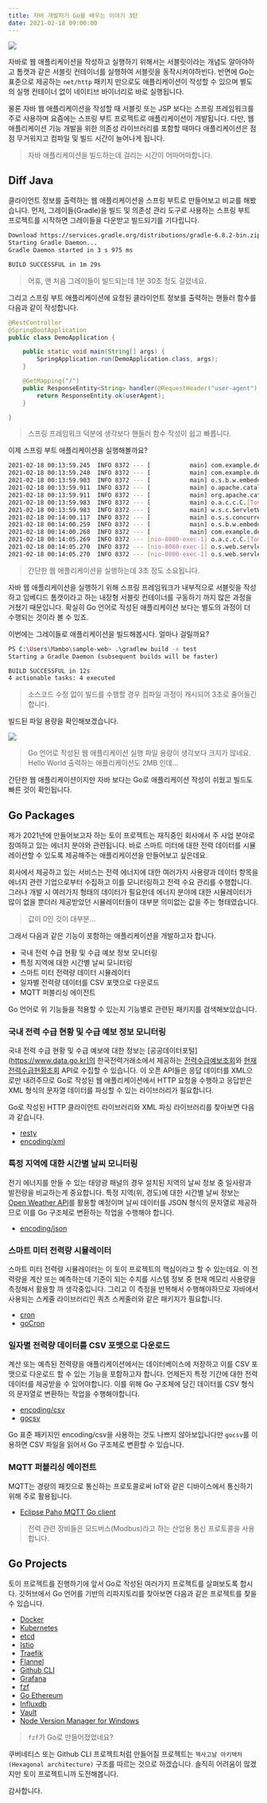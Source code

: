 ```yaml
---
title: 자바 개발자가 Go를 배우는 이야기 3탄
date: 2021-02-18 09:00:00
---
```


![](../images/posts/gopher03.png#compact)

자바로 웹 애플리케이션을 작성하고 실행하기 위해서는 서블릿이라는 개념도 알아야하고 톰캣과 같은 서블릿 컨테이너를 실행하여 서블릿을 동작시켜야하빈다. 반면에 Go는 표준으로 제공하는 `net/http` 패키지 만으로도 애플리케이션이 작성할 수 있으며 별도의 실행 컨테이너 없이 네이티브 바이너리로 바로 실행됩니다.

물론 자바 웹 애플리케이션을 작성할 때 서블릿 또는 JSP 보다는 스프링 프레임워크를 주로 사용하며 요즘에는 스프링 부트 프로젝트로 애플리케이션이 개발됩니다. 다만, 웹 애플리케이션 기능 개발을 위한 의존성 라이브러리를 포함할 때마다 애플리케이션은 점점 무거워지고 컴파일 및 빌드 시간이 늘어나게 됩니다.

> 자바 애플리케이션을 빌드하는데 걸리는 시간이 어마어마합니다.

## Diff Java
클라이언트 정보를 출력하는 웹 애플리케이션을 스프링 부트로 만들어보고 비교를 해봤습니다. 먼저, 그레이들(Gradle)을 빌드 및 의존성 관리 도구로 사용하는 스프링 부트 프로젝트를 시작하면 그레이들을 다운받고 빌드되기를 기다립니다.

```sh
Download https://services.gradle.org/distributions/gradle-6.8.2-bin.zip finished, took 2 s 549 ms (107.84 MB)
Starting Gradle Daemon...
Gradle Daemon started in 3 s 975 ms

BUILD SUCCESSFUL in 1m 29s
```

> 어휴, 맨 처음 그레이들이 빌드되는데 1분 30초 정도 걸렸네요.

그리고 스프링 부트 애플리케이션에 요청된 클라이언트 정보를 출력하는 핸들러 함수를 다음과 같이 작성합니다.

```java DemoApplication.java
@RestController
@SpringBootApplication
public class DemoApplication {

    public static void main(String[] args) {
        SpringApplication.run(DemoApplication.class, args);
    }

    @GetMapping("/")
    public ResponseEntity<String> handler(@RequestHeader("user-agent") String userAgent) {
        return ResponseEntity.ok(userAgent);
    }

}
```

> 스프링 프레임워크 덕분에 생각보다 핸들러 함수 작성이 쉽고 빠릅니다. 

이제 스프링 부트 애플리케이션을 실행해볼까요?

```sh Debug Console
2021-02-18 00:13:59.245  INFO 8372 --- [           main] com.example.demo.DemoApplication         : Starting DemoApplication using Java 11.0.7 on DESKTOP-OJJ4TB3 with PID 8372 (C:\Users\Mambo\sample-web\build\classes\java\main started by Mambo in C:\Users\Mambo\sample-web)
2021-02-18 00:13:59.248  INFO 8372 --- [           main] com.example.demo.DemoApplication         : No active profile set, falling back to default profiles: default
2021-02-18 00:13:59.903  INFO 8372 --- [           main] o.s.b.w.embedded.tomcat.TomcatWebServer  : Tomcat initialized with port(s): 8080 (http)
2021-02-18 00:13:59.911  INFO 8372 --- [           main] o.apache.catalina.core.StandardService   : Starting service [Tomcat]
2021-02-18 00:13:59.911  INFO 8372 --- [           main] org.apache.catalina.core.StandardEngine  : Starting Servlet engine: [Apache Tomcat/9.0.41]
2021-02-18 00:13:59.983  INFO 8372 --- [           main] o.a.c.c.C.[Tomcat].[localhost].[/]       : Initializing Spring embedded WebApplicationContext
2021-02-18 00:13:59.983  INFO 8372 --- [           main] w.s.c.ServletWebServerApplicationContext : Root WebApplicationContext: initialization completed in 685 ms
2021-02-18 00:14:00.117  INFO 8372 --- [           main] o.s.s.concurrent.ThreadPoolTaskExecutor  : Initializing ExecutorService 'applicationTaskExecutor'
2021-02-18 00:14:00.259  INFO 8372 --- [           main] o.s.b.w.embedded.tomcat.TomcatWebServer  : Tomcat started on port(s): 8080 (http) with context path ''
2021-02-18 00:14:00.268  INFO 8372 --- [           main] com.example.demo.DemoApplication         : Started DemoApplication in 1.313 seconds (JVM running for 2.981)
2021-02-18 00:14:05.269  INFO 8372 --- [nio-8080-exec-1] o.a.c.c.C.[Tomcat].[localhost].[/]       : Initializing Spring DispatcherServlet 'dispatcherServlet'
2021-02-18 00:14:05.270  INFO 8372 --- [nio-8080-exec-1] o.s.web.servlet.DispatcherServlet        : Initializing Servlet 'dispatcherServlet'
2021-02-18 00:14:05.270  INFO 8372 --- [nio-8080-exec-1] o.s.web.servlet.DispatcherServlet        : Completed initialization in 0 ms
```

> 간단한 웹 애플리케이션을 실행하는데 3초 정도 소요됩니다.

자바 웹 애플리케이션을 실행하기 위해 스프링 프레임워크가 내부적으로 서블릿을 작성하고 임베디드 톰캣이라고 하는 내장형 서블릿 컨테이너를 구동하기 까지 많은 과정을 거쳤기 때문입니다. 확실히 Go 언어로 작성된 애플리케이션 보다는 별도의 과정이 더 수행되는 것이라 볼 수 있죠.

이번에는 그레이들로 애플리케이션을 빌드해봅시다. 얼마나 걸릴까요?

```sh Windows Terminal
PS C:\Users\Mambo\sample-web> .\gradlew build -x test
Starting a Gradle Daemon (subsequent builds will be faster)

BUILD SUCCESSFUL in 12s
4 actionable tasks: 4 executed
```

> 소스코드 수정 없이 빌드를 수행할 경우 컴파일 과정이 캐시되어 3초로 줄어들긴 합니다.

빌드된 파일 용량을 확인해보겠습니다.

![](../images/posts/learning-go-build-size-diff.png)

> Go 언어로 작성된 웹 애플리케이션 실행 파일 용량이 생각보다 크지가 않네요. 
> Hello World 출력하는 애플리케이션도 2MB 인데...

간단한 웹 애플리케이션이지만 자바 보다는 Go로 애플리케이션 작성이 쉬웠고 빌드도 빠른 것이 확인됩니다.

## Go Packages
제가 2021년에 만들어보고자 하는 토이 프로젝트는 재직중인 회사에서 주 사업 분야로 참여하고 있는 에너지 분야와 관련됩니다. 바로 스마트 미터에 대한 전력 데이터를 시뮬레이션할 수 있도록 제공해주는 애플리케이션을 만들어보고 싶은데요. 

회사에서 제공하고 있는 서비스는 전력 에너지에 대한 여러가지 사용량과 데이터 항목을 에너지 관련 기업으로부터 수집하고 이를 모니터링하고 전력 수요 관리를 수행합니다. 그러나 개발 시 여러가지 형태의 데이터가 필요한데 에너지 분야에 대한 시뮬레이터가 많이 없을 뿐더러 제공받았던 시뮬레이터들이 대부분 의미없는 값을 주는 형태였습니다.

> 값이 0인 것이 대부분...

그래서 다음과 같은 기능이 포함하는 애플리케이션을 개발하고자 합니다.

- 국내 전력 수급 현황 및 수급 예보 정보 모니터링
- 특정 지역에 대한 시간별 날씨 모니터링
- 스마트 미터 전력량 데이터 시뮬레이터
- 일자별 전력량 데이터를 CSV 포맷으로 다운로드
- MQTT 퍼블리싱 에이전트

Go 언어로 위 기능들을 적용할 수 있는지 기능별로 관련된 패키지를 검색해보았습니다.

### 국내 전력 수급 현황 및 수급 예보 정보 모니터링
국내 전력 수급 현황 및 수급 예보에 대한 정보는 [공공데이터포털](https://www.data.go.kr]의 한국전력거래소에서 제공하는 [전력수급예보조회](https://www.data.go.kr/data/15051436/openapi.do)와 [현재전력수급현황조회](https://www.data.go.kr/data/15056640/openapi.do) API로 수집할 수 있습니다. 이 오픈 API들은 응답 데이터를 XML으로만 내려주므로 Go로 작성된 웹 애플리케이션에서 HTTP 요청을 수행하고 응답받은 XML 형식의 문자열 데이터를 파싱할 수 있는 라이브러리가 필요합니다.

Go로 작성된 HTTP 클라이언트 라이브러리와 XML 파싱 라이브러리를 찾아보면 다음과 같습니다.

- [resty](https://github.com/go-resty/resty)
- [encoding/xml](https://golang.org/pkg/encoding/xml/)

### 특정 지역에 대한 시간별 날씨 모니터링
전기 에너지를 만들 수 있는 태양광 패널의 경우 설치된 지역의 날씨 정보 중 일사량과 발전량을 비교하는게 중요합니다. 특정 지역(위, 경도)에 대한 시간별 날씨 정보는 [Open Weather API](https://openweathermap.org/)를 활용할 예정이며 날씨 데이터를 JSON 형식의 문자열로 제공하므로 이를 Go 구조체로 변환하는 작업을 수행해야 합니다.

- [encoding/json](https://golang.org/pkg/encoding/json)

### 스마트 미터 전력량 시뮬레이터
스마트 미터 전력량 시뮬레이터는 이 토이 프로젝트의 핵심이라고 할 수 있는데요. 이 전력량을 계산 또는 예측하는데 기준이 되는 수치를 시스템 정보 중 현재 메모리 사용량을 측정해서 활용할 까 생각중입니다. 그리고 이 측정을 반복해서 수행해야하므로 자바에서 사용되는 스케줄 라이브러리인 쿼츠 스케줄러와 같은 패키지가 필요합니다.

- [cron](https://github.com/robfig/cron)
- [goCron](https://github.com/jasonlvhit/gocron)

### 일자별 전력량 데이터를 CSV 포맷으로 다운로드
계산 또는 예측된 전력량을 애플리케이션에서는 데이터베이스에 저장하고 이를 CSV 포맷으로 다운로드 할 수 있는 기능을 포함하고자 합니다. 언제든지 특정 기간에 대한 전력 데이터를 제공받을 수 있어야합니다. 이를 위해 Go 구조체에 담긴 데이터를 CSV 형식의 문자열로 변환하는 작업을 수행해야합니다.

- [encoding/csv](https://golang.org/pkg/encoding/csv/)
- [gocsv](https://github.com/gocarina/gocsv)

Go 표준 패키지인 encoding/csv을 사용하는 것도 나쁘지 않아보입니다만 `gocsv`를 이용하면 CSV 파일을 읽어서 Go 구조체로 변환할 수 있습니다.

### MQTT 퍼블리싱 에이전트
MQTT는 경량의 패킷으로 통신하는 프로토콜로써 IoT와 같은 디바이스에서 통신하기 위해 주로 활용됩니다.

- [Eclipse Paho MQTT Go client](https://github.com/eclipse/paho.mqtt.golang)

> 전력 관련 장비들은 모드버스(Modbus)라고 하는 산업용 통신 프로토콜을 사용합니다.

## Go Projects
토이 프로젝트를 진행하기에 앞서 Go로 작성된 여러가지 프로젝트를 살펴보도록 합시다. 깃허브에서 Go 언어를 기반의 리파지토리를 찾아보면 다음과 같은 프로젝트를 찾을 수 있습니다.

- [Docker](https://github.com/docker/docker-ce)
- [Kubernetes](https://github.com/kubernetes/kubernetes)
- [etcd](https://github.com/etcd-io/etcd)
- [Istio](https://github.com/istio/community)
- [Traefik](https://github.com/traefik/traefik)
- [Flannel](https://github.com/coreos/flannel)
- [Github CLI](https://github.com/cli/cli)
- [Grafana](https://github.com/grafana/grafana)
- [fzf](https://github.com/junegunn/fzf)
- [Go Ethereum](https://github.com/ethereum/go-ethereum)
- [Influxdb](https://github.com/influxdata/influxdb)
- [Vault](https://github.com/hashicorp/vault)
- [Node Version Manager for Windows](https://github.com/coreybutler/nvm-windows)

> `fzf`가 Go로 만들어졌었네요?

쿠버네티스 또는 Github CLI 프로젝트처럼 만들어질 프로젝트는 `헥사고날 아키텍처(Hexagonal architecture)` 구조를 따르는 것으로 하겠습니다. 솔직히 어려움이 많겠지만 토이 프로젝트니까 도전해봅니다.

감사합니다.